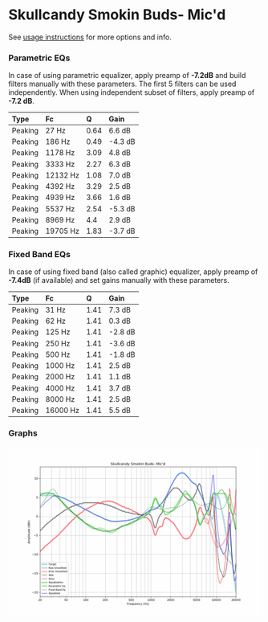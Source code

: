 # Skullcandy Smokin Buds- Mic'd
See [usage instructions](https://github.com/jaakkopasanen/AutoEq#usage) for more options and info.

### Parametric EQs
In case of using parametric equalizer, apply preamp of **-7.2dB** and build filters manually
with these parameters. The first 5 filters can be used independently.
When using independent subset of filters, apply preamp of **-7.2 dB**.

| Type    | Fc       |    Q | Gain    |
|:--------|:---------|:-----|:--------|
| Peaking | 27 Hz    | 0.64 | 6.6 dB  |
| Peaking | 186 Hz   | 0.49 | -4.3 dB |
| Peaking | 1178 Hz  | 3.09 | 4.8 dB  |
| Peaking | 3333 Hz  | 2.27 | 6.3 dB  |
| Peaking | 12132 Hz | 1.08 | 7.0 dB  |
| Peaking | 4392 Hz  | 3.29 | 2.5 dB  |
| Peaking | 4939 Hz  | 3.66 | 1.6 dB  |
| Peaking | 5537 Hz  | 2.54 | -5.3 dB |
| Peaking | 8969 Hz  | 4.4  | 2.9 dB  |
| Peaking | 19705 Hz | 1.83 | -3.7 dB |

### Fixed Band EQs
In case of using fixed band (also called graphic) equalizer, apply preamp of **-7.4dB**
(if available) and set gains manually with these parameters.

| Type    | Fc       |    Q | Gain    |
|:--------|:---------|:-----|:--------|
| Peaking | 31 Hz    | 1.41 | 7.3 dB  |
| Peaking | 62 Hz    | 1.41 | 0.3 dB  |
| Peaking | 125 Hz   | 1.41 | -2.8 dB |
| Peaking | 250 Hz   | 1.41 | -3.6 dB |
| Peaking | 500 Hz   | 1.41 | -1.8 dB |
| Peaking | 1000 Hz  | 1.41 | 2.5 dB  |
| Peaking | 2000 Hz  | 1.41 | 1.1 dB  |
| Peaking | 4000 Hz  | 1.41 | 3.7 dB  |
| Peaking | 8000 Hz  | 1.41 | 2.5 dB  |
| Peaking | 16000 Hz | 1.41 | 5.5 dB  |

### Graphs
![](./Skullcandy%20Smokin%20Buds-%20Mic'd.png)